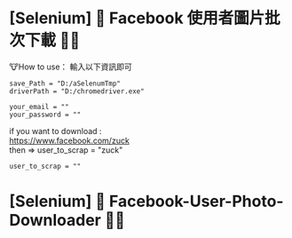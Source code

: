 # [Selenium] 🐄 Facebook 使用者圖片批次下載 🥛🥛

🐮How to use： 輸入以下資訊即可

```
save_Path = "D:/aSelenumTmp"
driverPath = "D:/chromedriver.exe"

your_email = ""
your_password = ""

```
if you want to download :  
https://www.facebook.com/zuck  
then =>  user_to_scrap = "zuck"
```
user_to_scrap = ""
```

# [Selenium] 🐄 Facebook-User-Photo-Downloader 🥛🥛
